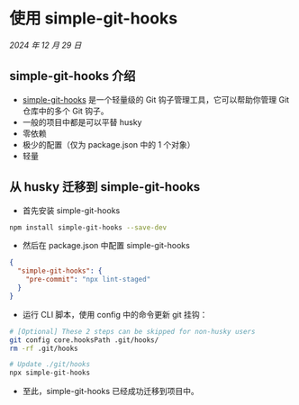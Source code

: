 # 使用 simple-git-hooks

_2024 年 12 月 29 日_

## simple-git-hooks 介绍

- [simple-git-hooks](https://github.com/toplenboren/simple-git-hooks) 是一个轻量级的 Git 钩子管理工具，它可以帮助你管理 Git 仓库中的多个 Git 钩子。
- 一般的项目中都是可以平替 husky
- 零依赖
- 极少的配置（仅为 package.json 中的 1 个对象）
- 轻量

## 从 husky 迁移到 simple-git-hooks

- 首先安装 simple-git-hooks

```bash
npm install simple-git-hooks --save-dev
```

- 然后在 package.json 中配置 simple-git-hooks

```json
{
  "simple-git-hooks": {
    "pre-commit": "npx lint-staged"
  }
}
```

- 运行 CLI 脚本，使用 config 中的命令更新 git 挂钩：

```bash
# [Optional] These 2 steps can be skipped for non-husky users
git config core.hooksPath .git/hooks/
rm -rf .git/hooks

# Update ./git/hooks
npx simple-git-hooks
```

- 至此，simple-git-hooks 已经成功迁移到项目中。
